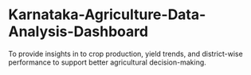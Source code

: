 # Karnataka-Agriculture-Data-Analysis-Dashboard
To provide insights in to crop production, yield trends, and district-wise performance to support better agricultural decision-making.
